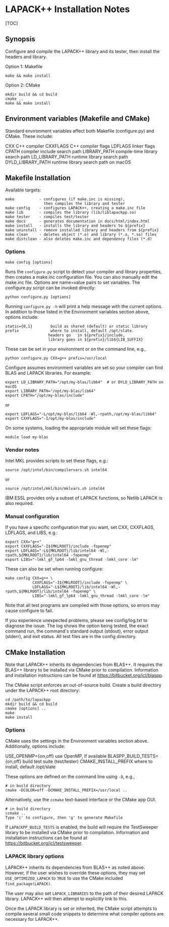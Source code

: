 LAPACK++ Installation Notes
================================================================================

[TOC]

Synopsis
--------------------------------------------------------------------------------

Configure and compile the LAPACK++ library and its tester,
then install the headers and library.

Option 1: Makefile

    make && make install

Option 2: CMake

    mkdir build && cd build
    cmake ..
    make && make install


Environment variables (Makefile and CMake)
--------------------------------------------------------------------------------

Standard environment variables affect both Makefile (configure.py) and CMake.
These include:

CXX                 C++ compiler
CXXFLAGS            C++ compiler flags
LDFLAGS             linker flags
CPATH               compiler include search path
LIBRARY_PATH        compile-time library search path
LD_LIBRARY_PATH     runtime library search path
DYLD_LIBRARY_PATH   runtime library search path on macOS


Makefile Installation
--------------------------------------------------------------------------------

Available targets:

    make           - configures (if make.inc is missing),
                     then compiles the library and tester
    make config    - configures LAPACK++, creating a make.inc file
    make lib       - compiles the library (lib/liblapackpp.so)
    make tester    - compiles test/tester
    make docs      - generates documentation in docs/html/index.html
    make install   - installs the library and headers to ${prefix}
    make uninstall - remove installed library and headers from ${prefix}
    make clean     - deletes object (*.o) and library (*.a, *.so) files
    make distclean - also deletes make.inc and dependency files (*.d)


### Options

    make config [options]

Runs the `configure.py` script to detect your compiler and library properties,
then creates a make.inc configuration file. You can also manually edit the
make.inc file. Options are name=value pairs to set variables. The configure.py
script can be invoked directly:

    python configure.py [options]

Running `configure.py -h` will print a help message with the current options.
In addition to those listed in the Environment variables section above,
options include:

    static={0,1}        build as shared (default) or static library
    prefix              where to install, default /opt/slate.
                       headers go   in ${prefix}/include,
                       library goes in ${prefix}/lib${LIB_SUFFIX}

These can be set in your environment or on the command line, e.g.,

    python configure.py CXX=g++ prefix=/usr/local

Configure assumes environment variables are set so your compiler can find BLAS
and LAPACK libraries. For example:

    export LD_LIBRARY_PATH="/opt/my-blas/lib64"  # or DYLD_LIBRARY_PATH on macOS
    export LIBRARY_PATH="/opt/my-blas/lib64"
    export CPATH="/opt/my-blas/include"

or

    export LDFLAGS="-L/opt/my-blas/lib64 -Wl,-rpath,/opt/my-blas/lib64"
    export CXXFLAGS="-I/opt/my-blas/include"

On some systems, loading the appropriate module will set these flags:

    module load my-blas


### Vendor notes

Intel MKL provides scripts to set these flags, e.g.:

    source /opt/intel/bin/compilervars.sh intel64

or

    source /opt/intel/mkl/bin/mklvars.sh intel64

IBM ESSL provides only a subset of LAPACK functions,
so Netlib LAPACK is also required.


### Manual configuration

If you have a specific configuration that you want, set CXX, CXXFLAGS, LDFLAGS,
and LIBS, e.g.:

    export CXX="g++"
    export CXXFLAGS="-I${MKLROOT}/include -fopenmp"
    export LDFLAGS="-L${MKLROOT}/lib/intel64 -Wl,-rpath,${MKLROOT}/lib/intel64 -fopenmp"
    export LIBS="-lmkl_gf_lp64 -lmkl_gnu_thread -lmkl_core -lm"

These can also be set when running configure:

    make config CXX=g++ \
                CXXFLAGS="-I${MKLROOT}/include -fopenmp" \
                LDFLAGS="-L${MKLROOT}/lib/intel64 -Wl,-rpath,${MKLROOT}/lib/intel64 -fopenmp" \
                LIBS="-lmkl_gf_lp64 -lmkl_gnu_thread -lmkl_core -lm"

Note that all test programs are compiled with those options, so errors may cause
configure to fail.

If you experience unexpected problems, please see config/log.txt to diagnose the
issue. The log shows the option being tested, the exact command run, the
command's standard output (stdout), error output (stderr), and exit status. All
test files are in the config directory.


CMake Installation
--------------------------------------------------------------------------------

Note that LAPACK++ inherits its dependencies from BLAS++. It requires the
BLAS++ library to be installed via CMake prior to compilation. Information and
installation instructions can be found at https://bitbucket.org/icl/blaspp.

The CMake script enforces an out-of-source build. Create a build
directory under the LAPACK++ root directory:

    cd /path/to/lapackpp
    mkdir build && cd build
    cmake [options] ..
    make
    make install


### Options

CMake uses the settings in the Environment variables section above.
Additionally, options include:

USE_OPENMP={on,off}         use OpenMP, if available
BLASPP_BUILD_TESTS={on,off} build test suite (test/tester)
CMAKE_INSTALL_PREFIX        where to install, default /opt/slate

These options are defined on the command line using `-D`, e.g.,

    # in build directory
    cmake -DCOLOR=off -DCMAKE_INSTALL_PREFIX=/usr/local ..

Alternatively, use the `ccmake` text-based interface or the CMake app GUI.

    # in build directory
    ccmake ..
    Type 'c' to configure, then 'g' to generate Makefile

If `LAPACKPP_BUILD_TESTS` is enabled, the build will require the TestSweeper
library to be installed via CMake prior to compilation. Information and
installation instructions can be found at https://bitbucket.org/icl/testsweeper.

### LAPACK library options

LAPACK++ inherits its dependencies from BLAS++ as noted above. However, if the
user wishes to override these options, they may set `USE_OPTIMIZED_LAPACK` to `TRUE`
to use the CMake included `find_package(LAPACK)`.

The user may also set `LAPACK_LIBRARIES` to the path of their desired LAPACK
library. LAPACK++ will then attempt to explicitly link to this.

Once the LAPACK library is set or inherited, the CMake script attempts to compile
several small code snippets to determine what compiler options are necessary for
LAPACK++.
